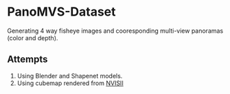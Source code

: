 # PanoMVS-Dataset

Generating 4 way fisheye images and cooresponding multi-view panoramas (color and depth).

## Attempts

1. Using Blender and Shapenet models.
2. Using cubemap rendered from [NVISII](https://github.com/owl-project/NVISII)